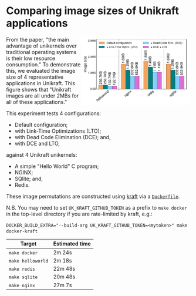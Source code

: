 # Comparing image sizes of Unikraft applications

<img align="right" src="../../plots/fig_08_unikraft-image-size.svg" width="300" />

From the paper, "the main advantage of unikernels over traditional operating
systems is their low resource consumption."  To demonstrate this, we evaluated
the image size of 4 representative applications in Unikraft.  This figure shows
that "Unikraft images are all under 2MBs for all of these applications."

This experiment tests 4 configurations:

 * Default configuration;
 * with Link-Time Optimizations (LTO);
 * with Dead Code Elimination (DCE); and,
 * with DCE and LTO,

against 4 Unikraft unikernels:

 * A simple "Hello World" C program;
 * NGINX;
 * SQlite; and,
 * Redis.

These image permutations are constructed using
[kraft](https://github.com/unikraft/kraft) via a [`Dockerfile`](/Dockerfile).

  N.B. You may need to set `UK_KRAFT_GITHUB_TOKEN` as a prefix to `make
  docker` in the top-level directory if you are rate-limited by kraft, e.g.:
  ```
  DOCKER_BUILD_EXTRA="--build-arg UK_KRAFT_GITHUB_TOKEN=<mytoken>" make docker-kraft
  ```

| Target             | Estimated time |
|--------------------|----------------|
| `make docker`      | 2m 24s         |
| `make helloworld`  | 2m 18s         |
| `make redis`       | 22m 48s        |
| `make sqlite`      | 20m 48s        |
| `make nginx`       | 27m 7s         |
